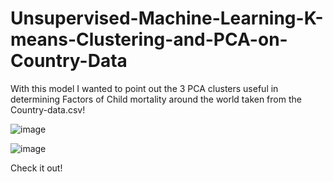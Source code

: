 # Unsupervised-Machine-Learning-K-means-Clustering-and-PCA-on-Country-Data

With this model I wanted to point out the 3 PCA clusters useful in determining Factors of Child mortality around the world
taken from the Country-data.csv! 

![image](https://user-images.githubusercontent.com/114693551/204890351-3946426e-d4c7-45ad-bde3-c9432860d41e.png)


![image](https://user-images.githubusercontent.com/114693551/204890646-61ecbf1d-ea43-4122-b323-f38566757354.png)


Check it out!
